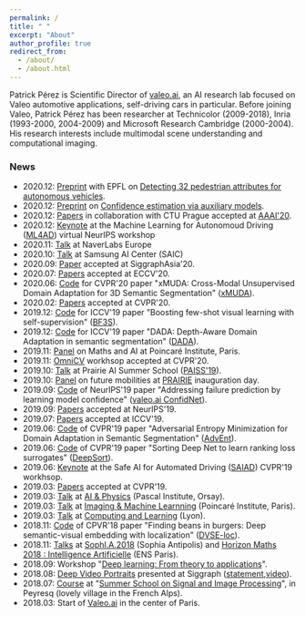 ```yaml
---
permalink: /
title: " "
excerpt: "About"
author_profile: true
redirect_from: 
  - /about/
  - /about.html
---
```


Patrick Pérez is Scientific Director of [valeo.ai](https://ptrckprz.github.io/valeoai/), an AI research lab focused on Valeo automotive applications, self-driving cars in particular. Before joining Valeo, Patrick Pérez has been researcher at Technicolor (2009-2018), Inria (1993-2000, 2004-2009) and Microsoft Research Cambridge (2000-2004). His research interests include multimodal scene understanding and computational imaging.

### News

* 2020.12: [Preprint](https://ptrckprz.github.io/journals/) with EPFL on [Detecting 32 pedestrian attributes for autonomous vehicles](https://arxiv.org/abs/2012.02647).
* 2020.12: [Preprint](https://ptrckprz.github.io/journals/) on [Confidence estimation via auxiliary models](https://arxiv.org/abs/2012.06508). 
* 2020.12: [Papers](https://ptrckprz.github.io/conf/) in collaboration with CTU Prague accepted at [AAAI'20](https://aaai.org/Conferences/AAAI-21/).
* 2020.12: [Keynote](https://ptrckprz.github.io/pres/) at the Machine Learning for Autonomoud Driving ([ML4AD](https://ml4ad.github.io/)) virtual NeurIPS workshop
* 2020.11: [Talk](https://ptrckprz.github.io/pres/) at NaverLabs Europe
* 2020.10: [Talk](https://ptrckprz.github.io/pres/) at Samsung AI Center (SAIC)
* 2020.09: [Paper](https://ptrckprz.github.io/conf/) accepted at SiggraphAsia'20.
* 2020.07: [Papers](https://ptrckprz.github.io/conf/) accepted at ECCV'20.
* 2020.06: [Code](https://ptrckprz.github.io/data/) for CVPR'20 paper "xMUDA: Cross-Modal Unsupervised Domain Adaptation for 3D Semantic Segmentation" ([xMUDA](https://github.com/valeoai/xmud)).
* 2020.02: [Papers](https://ptrckprz.github.io/conf/) accepted at CVPR'20.
* 2019.12: [Code](https://ptrckprz.github.io/data/) for ICCV'19 paper "Boosting few-shot visual learning with self-supervision" ([BF3S](https://github.com/valeoai/BF3S)). 
* 2019.12: [Code](https://ptrckprz.github.io/data/) for ICCV'19 paper "DADA: Depth-Aware Domain Adaptation in semantic segmentation" ([DADA](https://github.com/valeoai/DADA)). 
* 2019.11: [Panel](https://ptrckprz.github.io/pres/) on Maths and AI at Poincaré Institute, Paris. 
* 2019.11: [OmniCV](https://sites.google.com/view/omnicv-cvpr2020/home) workhsop accepted at CVPR'20.  
* 2019.10: [Talk](https://ptrckprz.github.io/pres/) at Prairie AI Summer School ([PAISS'19](https://project.inria.fr/paiss/)).  
* 2019.10: [Panel](https://ptrckprz.github.io/pres/) on future mobilities at [PRAIRIE](https://prairie-institute.fr/) inauguration day. 
* 2019.09: [Code](https://ptrckprz.github.io/data/) of NeurIPS'19 paper "Addressing failure prediction by learning model confidence" ([valeo.ai ConfidNet](https://github.com/valeoai/ConfidNet)). 
* 2019.09: [Papers](https://ptrckprz.github.io/conf/) accepted at NeurIPS'19.
* 2019.07: [Papers](https://ptrckprz.github.io/conf/) accepted at ICCV'19.
* 2019.06: [Code](https://ptrckprz.github.io/data/) of CVPR'19 paper "Adversarial Entropy Minimization for Domain Adaptation in Semantic Segmentation" ([AdvEnt](https://github.com/valeoai/ADVENT)).    
* 2019.06: [Code](https://ptrckprz.github.io/data/) of CVPR'19 paper "Sorting Deep Net to learn ranking loss surrogates" ([DeepSort](https://github.com/technicolor-research/sodeep)).  
* 2019.06: [Keynote](https://ptrckprz.github.io/pres/) at the Safe AI for Automated Driving ([SAIAD](https://sites.google.com/view/saiad-wscvpr19)) CVPR'19 workhsop.     
* 2019.03: [Papers](https://ptrckprz.github.io/conf/) accepted at CVPR'19.  
* 2019.03: [Talk](https://ptrckprz.github.io/pres/) at [AI & Physics](https://physai.sciencesconf.org/) (Pascal Institute, Orsay).
* 2019.03: [Talk](https://ptrckprz.github.io/pres/) at [Imaging & Machine Learnning](https://imaging-in-paris.github.io/semester2019/workshop3prog/) (Poincaré Institute, Paris).
* 2019.03: [Talk](https://ptrckprz.github.io/pres/) at [Computing and Learning](https://indico.mathrice.fr/event/153/overview) (Lyon).
* 2018.11: [Code](https://ptrckprz.github.io/data/) of  CPVR'18 paper "Finding beans in burgers: Deep semantic-visual embedding with localization" ([DVSE-loc](https://github.com/technicolor-research/dsve-loc)).  
* 2018.11: [Talks](https://ptrckprz.github.io/pres/) at [SophI.A.2018](http://sophia-summit.com/sophia2018/en#.W5KcfKf-jDc) (Sophia Antipolis) and [Horizon Maths 2018 : Intelligence Artificielle](https://www.sciencesmaths-paris.fr/fr/horizon-maths-2018-intelligence-artificielle-957.htm) (ENS Paris).  
* 2018.09: Workshop "[Deep learning: From theory to applications](https://www.lebesgue.fr/content/sem2018-deeplearning)". 
* 2018.08: [Deep Video Portraits](https://web.stanford.edu/~zollhoef/papers/SG2018_DeepVideo/page.html) presented at Siggraph ([statement](https://techxplore.com/news/2018-08-ai-dodgy-lip-sync-dubbing.html),[video](https://www.youtube.com/watch?v=qc5P2bvfl44)).   
* 2018.07: [Course](https://ptrckprz.github.io/pres/) at "[Summer School on Signal and Image Processing](http://www.gretsi.fr/peyresq18/cours.php)", in Peyresq (lovely village in the French Alps).
* 2018.03: Start of [Valeo.ai](https://ptrckprz.github.io/valeoai/) in the center of Paris.
